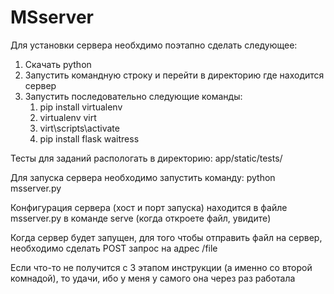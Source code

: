 # MSserver

Для установки сервера необхдимо поэтапно сделать следующее:

1. Скачать python
2. Запустить командную строку и перейти в директорию где находится сервер
3. Запустить последовательно следующие команды:
	1. pip install virtualenv
	2. virtualenv virt
	3. virt\scripts\activate
	4. pip install flask waitress

Тесты для заданий распологать в директорию: app/static/tests/

Для запуска сервера необходимо запустить команду:
	python msserver.py

Конфигурация сервера (хост и порт запуска) находится в файле msserver.py в команде serve (когда откроете файл, увидите)

Когда сервер будет запущен, для того чтобы отправить файл на сервер, необходимо сделать POST запрос на адрес /file

Если что-то не получится с 3 этапом инструкции (а именно со второй комнадой), то удачи, ибо у меня у самого она через раз работала
